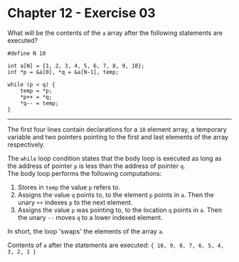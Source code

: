 # Chapter 12 - Exercise 03
 
What will be the contents of the `a` array after the following statements are executed?

```
#define N 10

int a[N] = {1, 2, 3, 4, 5, 6, 7, 8, 9, 10};
int *p = &a[0], *q = &a[N-1], temp;

while (p < q) {
    temp = *p;
    *p++ = *q;
    *q-- = temp;
}
```

---

The first four lines contain declarations for a `10` element array, a temporary variable and two pointers pointing to the first and last elements of the array respectively.  

The `while` loop condition states that the body loop is executed as long as the address of pointer `p` is less than the address of pointer `q`.  
The body loop performs the following computations:  

1. Stores in `temp` the value `p` refers to.  
2. Assigns the value `q` points to, to the element `p` points in `a`. Then the unary `++` indexes `p` to the next element.  
3. Assigns the value `p` was pointing to, to the location `q` points in `a`. Then the unary `--` moves `q` to a lower indexed element.  

In short, the loop 'swaps' the elements of the array `a`.  

Contents of `a` after the statements are executed: `{ 10, 9, 8, 7, 6, 5, 4, 3, 2, 1 }`
